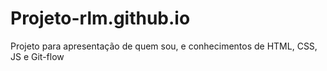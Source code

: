 # Projeto-rlm.github.io
Projeto para apresentação de quem sou, e conhecimentos de HTML, CSS, JS e Git-flow
